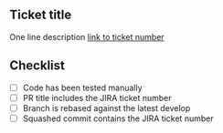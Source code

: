## Ticket title

One line description
[link to ticket number]()

## Checklist

- [ ] Code has been tested manually
- [ ] PR title includes the JIRA ticket number
- [ ] Branch is rebased against the latest develop
- [ ] Squashed commit contains the JIRA ticket number